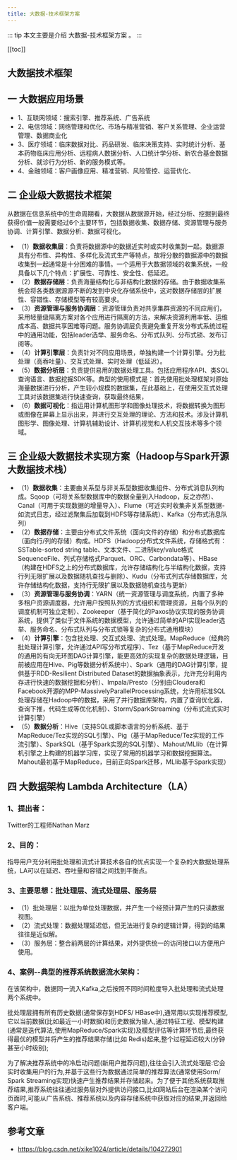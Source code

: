 ```yaml
---
title: 大数据-技术框架方案
---
```


::: tip
本文主要是介绍 大数据-技术框架方案 。
:::

[[toc]]

## 大数据技术框架


## **一 大数据应用场景**


- 1、互联网领域：搜索引擎、推荐系统、广告系统
- 2、电信领域：网络管理和优化、市场与精准营销、客户关系管理、企业运营管理、数据商业化
- 3、医疗领域：临床数据对比、药品研发、临床决策支持、实时统计分析、基本药物临床应用分析、远程病人数据分析、人口统计学分析、新农合基金数据分析、就诊行为分析、新的服务模式等。
- 4、金融领域：客户画像应用、精准营销、风险管控、运营优化、

 

## **二 企业级大数据技术框架**


   从数据在信息系统中的生命周期看，大数据从数据源开始，经过分析、挖掘到最终获得价值一般需要经过6个主要环节，包括数据收集、数据存储、资源管理与服务协调、计算引擎、数据分析、数据可视化。
- （1）**数据收集层**：负责将数据源中的数据近实时或实时收集到一起。数据源具有分布性、异构性、多样化及流式生产等特点，故将分散的数据源中的数据收集到一起通常是十分困难的事情。一个适用于大数据领域的收集系统，一般具备以下几个特点：扩展性、可靠性、安全性、低延迟。
- （2）**数据存储层**：负责海量结构化与非结构化数据的存储。由于数据收集系统会将各类数据源源不断的发到中央化存储系统中，这对数据存储层的扩展性、容错性、存储模型等有较高要求。
- （3）**资源管理与服务协调层**：资源管理负责对共享集群资源的不同应用们，采用轻量级隔离方案对各个应用进行隔离的方法，来解决资源利用率低、运维成本高、数据共享困难等问题。服务协调层负责避免重复开发分布式系统过程中的通用功能，包括leader选举、服务命名、分布式队列、分布式锁、发布订阅等。
- （4）**计算引擎层**：负责针对不同应用场景，单独构建一个计算引擎。分为批处理（高吞吐量）、交互式处理、实时处理（低延迟）。
- （5）**数据分析层**：负责提供易用的数据处理工具。包括应用程序API、类SQL查询语言、数据挖掘SDK等。典型的使用模式是：首先使用批处理框架对原始海量数据进行分析，产生较小规模的数据集，在此基础上，在使用交互式处理工具对该数据集进行快速查询，获取最终结果，
- （6）**数据可视化**：指运用计算机图形学和图像处理技术，将数据转换为图形或图像在屏幕上显示出来，并进行交互处理的理论、方法和技术。涉及计算机图形学、图像处理、计算机辅助设计、计算机视觉和人机交互技术等多个领域。

 

## **三 企业级大数据技术实现方案（Hadoop与Spark开源大数据技术栈）**


- （1）**数据收集**：主要由关系型与非关系型数据收集组件、分布式消息队列构成。Sqoop（可将关系型数据库中的数据全量到入Hadoop，反之亦然）、Canal（可用于实现数据的增量导入）、Flume（可近实时收集非关系型数据-如流式日志，经过滤聚集后加载到HDFS等存储系统）、Kafka（分布式消息队列）
- （2）**数据存储**：主要由分布式文件系统（面向文件的存储）和分布式数据库（面向行/列的存储）构成。HDFS（Hadoop分布式文件系统，存储格式有：SSTable-sorted string table、文本文件、二进制key/value格式SequenceFile、列式存储格式Parquet、ORC、Carbondata等）、HBase（构建在HDFS之上的分布式数据库，允许存储结构化与半结构化数据，支持行列无限扩展以及数据随机查找与删除）、Kudu（分布式列式存储数据库，允许存储结构化数据，支持行无限扩展以及数据随机查找与更新）
- （3）**资源管理与服务协调**：YARN（统一资源管理与调度系统，内置了多种多租户资源调度器，允许用户按照队列的方式组织和管理资源，且每个队列的调度机制可独立定制）、Zookeeper（基于简化的Paxos协议实现的服务协调系统，提供了类似于文件系统的数据模型，允许通过简单的API实现leader选举、服务命名、分布式队列与分布式锁等复杂的分布式通用模块）
- （4）**计算引擎**：包含批处理、交互式处理、流式处理。MapReduce（经典的批处理计算引擎，允许通过API写分布式程序）、Tez（基于MapReduce开发的通用的有向无环图DAG计算引擎，能更高效的实现复杂的数据处理逻辑，目前被应用在Hive、Pig等数据分析系统中）、Spark（通用的DAG计算引擎，提供基于RDD-Resilient Distributed Dataset的数据抽象表示，允许充分利用内存进行快速的数据挖掘和分析）、Impala/Presto（分别由Cloudera和Facebook开源的MPP-MassivelyParallelProcessing系统，允许用标准SQL处理存储在Hadoop中的数据，采用了并行数据库架构，内置了查询优化器，查询下推，代码生成等优化机制）、Storm/SparkStreaming（分布式流式实时计算引擎）
- （5）**数据分析**：Hive（支持SQL或脚本语言的分析系统、基于MapReduce/Tez实现的SQL引擎）、Pig（基于MapReduce/Tez实现的工作流引擎）、SparkSQL（基于Spark实现的SQL引擎）、Mahout/MLlib（在计算机引擎之上构建的机器学习库，实现了常用的机器学习和数据挖掘算法。Mahout最初基于MapReduce，目前正向Spark迁移，MLlib基于Spark实现）

 

## **四 大数据架构 Lambda Architecture（LA）**


### 1、提出者：
Twitter的工程师Nathan Marz

### 2、目的：
指导用户充分利用批处理和流式计算技术各自的优点实现一个复杂的大数据处理系统，LA可以在延迟、吞吐量和容错之间找到平衡点。

### 3、主要思想：**批处理层、流式处理层、服务层**
- （1）批处理层：以批为单位处理数据，并产生一个经预计算产生的只读数据视图。
- （2）流式处理：数据处理延迟低，但无法进行复杂的逻辑计算，得到的结果往往是近似解。
- （3）服务层：整合前两层的计算结果，对外提供统一的访问接口以方便用户使用。

### 4、案例--典型的推荐系统数据流水架构：

在该架构中，数据同一流入Kafka,之后按照不同时间粒度导入批处理和流式处理两个系统中。

批处理层拥有所有历史数据(通常保存到HDFS/ HBase中),通常用以实现推荐模型,它以当前数据(比如最近一小时数据)和历史数据为输人,通过特征工程、模型构建(通常是迭代算法,使用MapReduce/Spark实现)及模型评估等计算环节后,最终获得最优的模型并将产生的推荐结果存储(比如 Redis)起来,整个过程延迟较大(分钟甚至小时级别);

为了解决推荐系统中的冷启动问题(新用户推荐问题),往往会引入流式处理层:它会实时收集用户的行为,并基于这些行为数据通过简单的推荐算法(通常使用Sorm/ Spark Streaming实现)快速产生推荐结果并存储起来。为了便于其他系统获取推荐结果,推荐系统往往通过服务层对外提供访问接口,比如网站后台在渲染某个访问页面时,可能从广告系统、推荐系统以及内容存储系统中获取对应的结果,并返回给客户端。

## 参考文章
* https://blog.csdn.net/xike1024/article/details/104272901